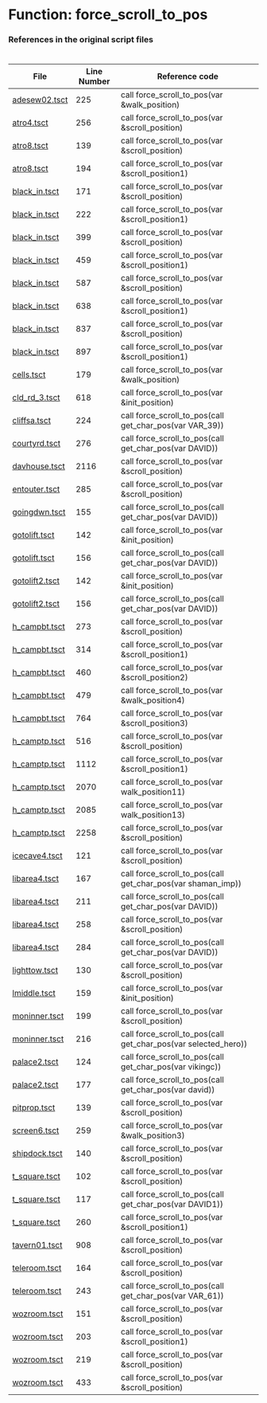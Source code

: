 # Function: force_scroll_to_pos
### References in the original script files

#

| File | Line Number | Reference code |
| --- | --- | --- |
| [adesew02.tsct](../../../out/adesew02.tsct#L225) | 225 | call force_scroll_to_pos(var &walk_position) |
| [atro4.tsct](../../../out/atro4.tsct#L256) | 256 | call force_scroll_to_pos(var &scroll_position) |
| [atro8.tsct](../../../out/atro8.tsct#L139) | 139 | call force_scroll_to_pos(var &scroll_position) |
| [atro8.tsct](../../../out/atro8.tsct#L194) | 194 | call force_scroll_to_pos(var &scroll_position1) |
| [black_in.tsct](../../../out/black_in.tsct#L171) | 171 | call force_scroll_to_pos(var &scroll_position) |
| [black_in.tsct](../../../out/black_in.tsct#L222) | 222 | call force_scroll_to_pos(var &scroll_position1) |
| [black_in.tsct](../../../out/black_in.tsct#L399) | 399 | call force_scroll_to_pos(var &scroll_position) |
| [black_in.tsct](../../../out/black_in.tsct#L459) | 459 | call force_scroll_to_pos(var &scroll_position1) |
| [black_in.tsct](../../../out/black_in.tsct#L587) | 587 | call force_scroll_to_pos(var &scroll_position) |
| [black_in.tsct](../../../out/black_in.tsct#L638) | 638 | call force_scroll_to_pos(var &scroll_position1) |
| [black_in.tsct](../../../out/black_in.tsct#L837) | 837 | call force_scroll_to_pos(var &scroll_position) |
| [black_in.tsct](../../../out/black_in.tsct#L897) | 897 | call force_scroll_to_pos(var &scroll_position1) |
| [cells.tsct](../../../out/cells.tsct#L179) | 179 | call force_scroll_to_pos(var &walk_position) |
| [cld_rd_3.tsct](../../../out/cld_rd_3.tsct#L618) | 618 | call force_scroll_to_pos(var &init_position) |
| [cliffsa.tsct](../../../out/cliffsa.tsct#L224) | 224 | call force_scroll_to_pos(call get_char_pos(var VAR_39)) |
| [courtyrd.tsct](../../../out/courtyrd.tsct#L276) | 276 | call force_scroll_to_pos(call get_char_pos(var DAVID)) |
| [davhouse.tsct](../../../out/davhouse.tsct#L2116) | 2116 | call force_scroll_to_pos(var &scroll_position) |
| [entouter.tsct](../../../out/entouter.tsct#L285) | 285 | call force_scroll_to_pos(var &scroll_position) |
| [goingdwn.tsct](../../../out/goingdwn.tsct#L155) | 155 | call force_scroll_to_pos(call get_char_pos(var DAVID)) |
| [gotolift.tsct](../../../out/gotolift.tsct#L142) | 142 | call force_scroll_to_pos(var &init_position) |
| [gotolift.tsct](../../../out/gotolift.tsct#L156) | 156 | call force_scroll_to_pos(call get_char_pos(var DAVID)) |
| [gotolift2.tsct](../../../out/gotolift2.tsct#L142) | 142 | call force_scroll_to_pos(var &init_position) |
| [gotolift2.tsct](../../../out/gotolift2.tsct#L156) | 156 | call force_scroll_to_pos(call get_char_pos(var DAVID)) |
| [h_campbt.tsct](../../../out/h_campbt.tsct#L273) | 273 | call force_scroll_to_pos(var &scroll_position) |
| [h_campbt.tsct](../../../out/h_campbt.tsct#L314) | 314 | call force_scroll_to_pos(var &scroll_position1) |
| [h_campbt.tsct](../../../out/h_campbt.tsct#L460) | 460 | call force_scroll_to_pos(var &scroll_position2) |
| [h_campbt.tsct](../../../out/h_campbt.tsct#L479) | 479 | call force_scroll_to_pos(var &walk_position4) |
| [h_campbt.tsct](../../../out/h_campbt.tsct#L764) | 764 | call force_scroll_to_pos(var &scroll_position3) |
| [h_camptp.tsct](../../../out/h_camptp.tsct#L516) | 516 | call force_scroll_to_pos(var &scroll_position) |
| [h_camptp.tsct](../../../out/h_camptp.tsct#L1112) | 1112 | call force_scroll_to_pos(var &scroll_position1) |
| [h_camptp.tsct](../../../out/h_camptp.tsct#L2070) | 2070 | call force_scroll_to_pos(var walk_position11) |
| [h_camptp.tsct](../../../out/h_camptp.tsct#L2085) | 2085 | call force_scroll_to_pos(var walk_position13) |
| [h_camptp.tsct](../../../out/h_camptp.tsct#L2258) | 2258 | call force_scroll_to_pos(var &scroll_position) |
| [icecave4.tsct](../../../out/icecave4.tsct#L121) | 121 | call force_scroll_to_pos(var &scroll_position) |
| [libarea4.tsct](../../../out/libarea4.tsct#L167) | 167 | call force_scroll_to_pos(call get_char_pos(var shaman_imp)) |
| [libarea4.tsct](../../../out/libarea4.tsct#L211) | 211 | call force_scroll_to_pos(call get_char_pos(var DAVID)) |
| [libarea4.tsct](../../../out/libarea4.tsct#L258) | 258 | call force_scroll_to_pos(var &scroll_position) |
| [libarea4.tsct](../../../out/libarea4.tsct#L284) | 284 | call force_scroll_to_pos(call get_char_pos(var DAVID)) |
| [lighttow.tsct](../../../out/lighttow.tsct#L130) | 130 | call force_scroll_to_pos(var &scroll_position) |
| [lmiddle.tsct](../../../out/lmiddle.tsct#L159) | 159 | call force_scroll_to_pos(var &init_position) |
| [moninner.tsct](../../../out/moninner.tsct#L199) | 199 | call force_scroll_to_pos(var &scroll_position) |
| [moninner.tsct](../../../out/moninner.tsct#L216) | 216 | call force_scroll_to_pos(call get_char_pos(var selected_hero)) |
| [palace2.tsct](../../../out/palace2.tsct#L124) | 124 | call force_scroll_to_pos(call get_char_pos(var vikingc)) |
| [palace2.tsct](../../../out/palace2.tsct#L177) | 177 | call force_scroll_to_pos(call get_char_pos(var david)) |
| [pitprop.tsct](../../../out/pitprop.tsct#L139) | 139 | call force_scroll_to_pos(var &scroll_position) |
| [screen6.tsct](../../../out/screen6.tsct#L259) | 259 | call force_scroll_to_pos(var &walk_position3) |
| [shipdock.tsct](../../../out/shipdock.tsct#L140) | 140 | call force_scroll_to_pos(var &scroll_position) |
| [t_square.tsct](../../../out/t_square.tsct#L102) | 102 | call force_scroll_to_pos(var &scroll_position) |
| [t_square.tsct](../../../out/t_square.tsct#L117) | 117 | call force_scroll_to_pos(call get_char_pos(var DAVID1)) |
| [t_square.tsct](../../../out/t_square.tsct#L260) | 260 | call force_scroll_to_pos(var &scroll_position1) |
| [tavern01.tsct](../../../out/tavern01.tsct#L908) | 908 | call force_scroll_to_pos(var &scroll_position) |
| [teleroom.tsct](../../../out/teleroom.tsct#L164) | 164 | call force_scroll_to_pos(var &scroll_position) |
| [teleroom.tsct](../../../out/teleroom.tsct#L243) | 243 | call force_scroll_to_pos(call get_char_pos(var VAR_61)) |
| [wozroom.tsct](../../../out/wozroom.tsct#L151) | 151 | call force_scroll_to_pos(var &scroll_position) |
| [wozroom.tsct](../../../out/wozroom.tsct#L203) | 203 | call force_scroll_to_pos(var &scroll_position1) |
| [wozroom.tsct](../../../out/wozroom.tsct#L219) | 219 | call force_scroll_to_pos(var &scroll_position) |
| [wozroom.tsct](../../../out/wozroom.tsct#L433) | 433 | call force_scroll_to_pos(var &scroll_position) |
